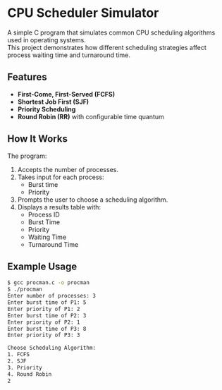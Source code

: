 # CPU Scheduler Simulator

A simple C program that simulates common CPU scheduling algorithms used in operating systems.  
This project demonstrates how different scheduling strategies affect process waiting time and turnaround time.

## Features
- **First-Come, First-Served (FCFS)**
- **Shortest Job First (SJF)**
- **Priority Scheduling**
- **Round Robin (RR)** with configurable time quantum

## How It Works
The program:
1. Accepts the number of processes.
2. Takes input for each process:
   - Burst time  
   - Priority  
3. Prompts the user to choose a scheduling algorithm.
4. Displays a results table with:
   - Process ID  
   - Burst Time  
   - Priority  
   - Waiting Time  
   - Turnaround Time  

## Example Usage

```bash
$ gcc procman.c -o procman
$ ./procman
Enter number of processes: 3
Enter burst time of P1: 5
Enter priority of P1: 2
Enter burst time of P2: 3
Enter priority of P2: 1
Enter burst time of P3: 8
Enter priority of P3: 3

Choose Scheduling Algorithm:
1. FCFS
2. SJF
3. Priority
4. Round Robin
2
